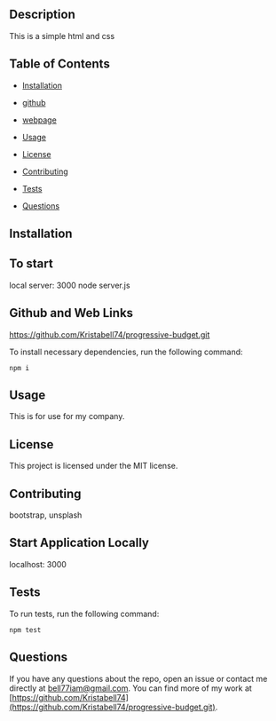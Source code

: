 ## Description

This is a simple html and css 

## Table of Contents 

* [Installation](#installation)

* [github](#github)

* [webpage](#webpage)

* [Usage](#usage)

* [License](#license)

* [Contributing](#contributing)

* [Tests](#tests)

* [Questions](#questions)

## Installation


## To start 

local server: 3000 
node server.js

## Github and Web Links

https://github.com/Kristabell74/progressive-budget.git


To install necessary dependencies, run the following command:

```
npm i 
```

## Usage

This is for use for my company. 

## License

This project is licensed under the MIT license.
  
## Contributing

bootstrap, unsplash

## Start Application Locally 

localhost: 3000

## Tests

To run tests, run the following command:

```
npm test
```

## Questions

If you have any questions about the repo, open an issue or contact me directly at bell77iam@gmail.com. You can find more of my work at [https://github.com/Kristabell74](https://github.com/Kristabell74/progressive-budget.git).
